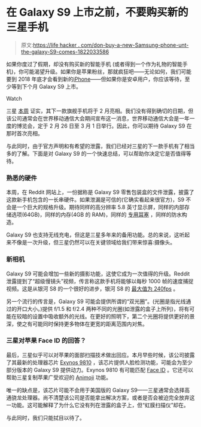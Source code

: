 # 在 Galaxy S9 上市之前，不要购买新的三星手机

> 原文:[https://life hacker . com/don-buy-a-new-Samsung-phone-unt-the-galaxy-S9-comes-1822033586](https://lifehacker.com/dont-buy-a-new-samsung-phone-until-the-galaxy-s9-comes-1822033586)

如果你度过了假期，却没有购买新的智能手机 (或者得到一个作为礼物的智能手机)，你可能渴望升级。如果你是苹果粉丝，那就疯狂吧——无论如何，我们可能要到 2018 年底才会看到新的[iPhone](https://lifehacker.com/iphone-x-tips-and-tricks-you-need-to-know-right-now-1820086402)——但如果你是安卓用户，你应该等待，至少等到下个月 Galaxy S9 上市。

Watch

三星 [本周](http://www.zdnet.com/article/samsung-to-unveil-galaxy-s9-at-mwc/) 证实，其下一款旗舰手机将于 2 月亮相。我们没有得到确切的日期，但该公司通常会在世界移动通信大会期间宣布这一消息，世界移动通信大会是一年一度的博览会，定于 2 月 26 日至 3 月 1 日举行。因此，你可以期待 Galaxy S9 在那时首次亮相。

与此同时，由于官方声明和有希望的泄露，我们已经对三星的下一款手机有了相当多的了解。下面是对 Galaxy S9 的一个快速总结，可以帮助你决定它是否值得等待。

### 熟悉的硬件

本周，在 Reddit 网站上，一份据称是 Galaxy S9 零售包装盒的文件泄露，披露了这款新手机包含的一长串硬件。如果泄漏是可信的(它确实看起来很官方)，S9 不会是一个巨大的规格升级。期待同样的高分辨率 5.8 英寸显示屏，同样的内部存储选项(64GB)，同样的内存(4GB 的 RAM)，同样的 [专用耳塞](https://www.androidauthority.com/samsung-galaxy-s8-akg-earbuds-765124/) ，同样的防水构造。

Galaxy S9 也支持无线充电，但这是三星多年来的备用功能。总的来说，这听起来不像是一次升级，但三星仍然可以在关键领域给我们带来惊喜:摄像头。

### 新相机

Galaxy S9 可能会增加一些新的摄影功能，这使它成为一次值得的升级。Reddit 泄露提到了“超级慢镜头”视频，传言称这款手机将能够以每秒 1000 帧的速度捕捉视频。这是从银河 S8 的一个很好的进步，银河 S8 的 [最大值为 240fps](http://www.hispeedcams.com/galaxy-s8-slow-motion-underwhelms/) 。

另一个流行的传言是，Galaxy S9 可能会提供所谓的“双光圈”。(光圈是指光线通过的开口大小。)提供 f/1.5 和 f/2.4 两种不同的光圈(如泄露的盒子上所列)，将有可能在较暗的设置中吸收额外的光线。在更好的照明下，第二个光圈将提供更好的景深，使之有可能同时保持更多物体在更宽的距离范围内对焦。

### 三星对苹果 Face ID 的回答？

最后，三星似乎可以对苹果的面部扫描技术做出回应。本月早些时候，该公司披露了其最新的处理器芯片 [Exynos 9810](https://news.samsung.com/global/samsung-optimizes-premium-exynos-9-series-9810-for-ai-applications-and-richer-multimedia-content) ，该芯片提供人脸检测功能，可能会为至少部分版本的 Galaxy S9 提供动力。Exynos 9810 有可能匹配 [Face ID](https://lifehacker.com/what-you-need-to-know-about-face-id-on-the-iphone-x-1804641406) 。它还可以帮助三星复制苹果广受欢迎的 [Animoji](https://lifehacker.com/make-your-animoji-videos-twice-as-long-with-this-unoffi-1820256820) 功能。

唯一的缺点是，该芯片可能不会用于美国版的 Galaxy S9——三星通常会选择高通骁龙处理器。尚不清楚该公司是否能拿出解决方案，或者是否会被迫完全放弃这一功能。这可能解释了为什么它没有列在泄露的盒子上，但“虹膜扫描仪”却在。

与此同时，我们只能拭目以待了。